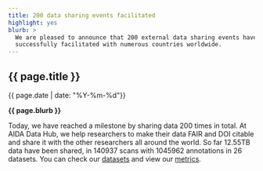 ```yaml
---
title: 200 data sharing events facilitated
highlight: yes
blurb: >
  We are pleased to announce that 200 external data sharing events have been
  successfully facilitated with numerous countries worldwide.
---
```

## {{ page.title }}
<span class="small">{{ page.date | date: "%Y-%m-%d"}}</span>

<b>{{ page.blurb }}</b>

Today, we have reached a milestone by sharing data 200 times in total. At AIDA
Data Hub, we help researchers to make their data FAIR and DOI citable and share
it with the other researchers all around the world. So far 12.55TB data have
been shared, in 140937 scans with 1045962 annotations in 26 datasets. You can
check our [datasets](/datasets) and view our [metrics](/metrics).
